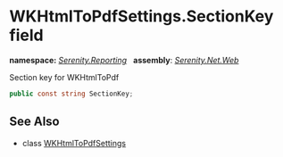 # WKHtmlToPdfSettings.SectionKey field
**namespace:** *[Serenity.Reporting](../../README.md#serenity.reporting-namespace)*   **assembly**: *[Serenity.Net.Web](../../README.md)*

Section key for WKHtmlToPdf

```csharp
public const string SectionKey;
```

## See Also

* class [WKHtmlToPdfSettings](../WKHtmlToPdfSettings.md)